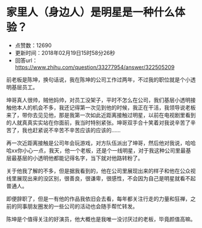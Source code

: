 # 家里人（身边人）是明星是一种什么体验？
- 点赞数：12690
- 更新时间：2018年02月19日15时58分26秒
- 回答url：https://www.zhihu.com/question/33277954/answer/322505209
<body>
 <p data-pid="BgSIbqYP">前老板是陈坤，换句话说，我在陈坤的公司工作过两年，不过我的职位就是个小透明基层员工。</p>
 <p data-pid="udlviY6Q">坤哥真人很帅，贼他妈帅，对员工没架子，平时不怎么在公司，我们基层小透明接触他本人的机会不多，我还记得第一次见到他的时候，我正在干活，我领导说老板来了，带你去见见他，那是我第一次如此近距离接触过明星，以前在电视剧里看到的人就真真实实站在你面前，我当时特别紧张。坤哥双手合十笑着对我说辛苦了辛苦了，我也赶紧说不辛苦不辛苦应该的应该的……</p>
 <p data-pid="TFJ61-Ya">再一次近距离接触是公司年会玩游戏，对方队伍派出了坤哥，然后他对我说，哈哈哈xx你小心一点，我天，他一个老板，还是个一线明星，对于我这种公司里最基层最基层的小透明他都能记得名字，当下就对他路转粉了。</p>
 <p data-pid="4nSc4OZ9">关于他我了解的不多，但是据我看到的，他在公司里展现出来的样子和他在公众视线里展现出来的没区别，很善良，很谦卑，很感性，不会因为自己是明星就看不起普通人。</p>
 <p data-pid="Rou_qCOd">即便辞职了，但是一有他的作品我依旧会去看，每年都关注行走的力量和狂禅，之前的同事朋友圈发的一些公司的活动也会随手帮忙转发。</p>
 <p data-pid="DsCrgKYy">陈坤是个值得关注的好演员，他大概也是我唯一没讨厌过的老板，毕竟颜值高嘛。</p>
</body>